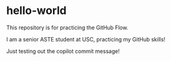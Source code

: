 # hello-world
This repository is for practicing the GitHub Flow.

I am a senior ASTE student at USC, practicing my GitHub skills!

Just testing out the copilot commit message!
